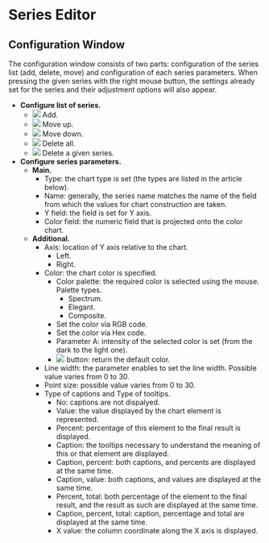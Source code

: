 # Series Editor

## Configuration Window

The configuration window consists of two parts: configuration of the series list (add, delete, move) and configuration of each series parameters. When pressing the given series with the right mouse button, the settings already set for the series and their adjustment options will also appear.

* **Configure list of series.**
   * ![](../../images/icons/toolbar-controls/plus_default.svg) Add.
   * ![](../../images/icons/toolbar-controls/moveup_default.svg) Move up.
   * ![](../../images/icons/toolbar-controls/movedown_default.svg) Move down.
   * ![](../../images/icons/toolbar-controls/delete-all_default.svg) Delete all.
   * ![](../../images/icons/toolbar-controls/delete_default.svg) Delete a given series.
* **Configure series parameters.**
   * **Main.**
      * Type: the chart type is set (the types are listed in the article below).
      * Name: generally, the series name matches the name of the field from which the values for chart construction are taken.
      * Y field: the field is set for Y axis.
      * Color field: the numeric field that is projected onto the color chart.
   * **Additional.**
      * Axis: location of Y axis relative to the chart.
         * Left.
         * Right.
      * Color: the chart color is specified.
         * Color palette: the required color is selected using the mouse. Palette types.
            * Spectrum.
            * Elegant.
            * Composite.
         * Set the color via RGB code.
         * Set the color via Hex code.
         * Parameter A: intensity of the selected color is set (from the dark to the light one).
         * ![](../../images/icons/toolbar-controls/undo_default.svg) button: return the default color.
      * Line width: the parameter enables to set the line width. Possible value varies from 0 to 30.
      * Point size: possible value varies from 0 to 30.
      * Type of captions and Type of tooltips.
         * No: captions are not dispalyed.
         * Value: the value displayed by the chart element is represented.
         * Percent: percentage of this element to the final result is displayed.
         * Caption: the tooltips necessary to understand the meaning of this or that element are displayed.
         * Caption, percent: both captions, and percents are displayed at the same time.
         * Caption, value: both captions, and values are displayed at the same time.
         * Percent, total: both percentage of the element to the final result, and the result as such are displayed at the same time.
         * Caption, percent, total: caption, percentage and total are displayed at the same time.
         * X value: the column coordinate along the X axis is displayed.
